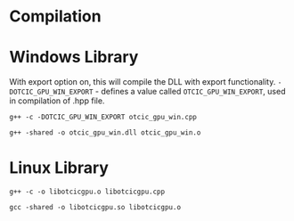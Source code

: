 # Compilation #

# Windows Library #

With export option on, this will compile the DLL with export functionality.
`-DOTCIC_GPU_WIN_EXPORT` - defines a value called `OTCIC_GPU_WIN_EXPORT`, used in compilation of .hpp file.

`g++ -c -DOTCIC_GPU_WIN_EXPORT otcic_gpu_win.cpp`

`g++ -shared -o otcic_gpu_win.dll otcic_gpu_win.o`

# Linux Library #

`g++ -c -o libotcicgpu.o libotcicgpu.cpp`

`gcc -shared -o libotcicgpu.so libotcicgpu.o`